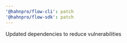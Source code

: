 ```yaml
---
'@hahnpro/flow-cli': patch
'@hahnpro/flow-sdk': patch
---
```


Updated dependencies to reduce vulnerabilities
